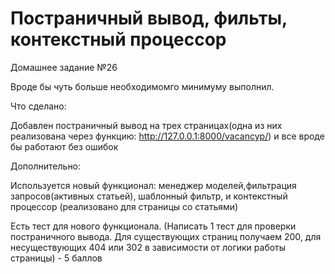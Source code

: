 ﻿# Постраничный вывод, фильты, контекстный процессор

Домашнее задание №26

Вроде бы чуть больше необходимомго минимуму выполнил.

Что сделано:

Добавлен постраничный вывод на трех страницах(одна из них реализована через функцию: http://127.0.0.1:8000/vacancyp/) и все вроде бы работают без ошибок

Дополнительно:

Используется новый функционал: менеджер моделей,фильтрация запросов(активных статьей), шаблонный фильтр, и контекстный процессор (реализовано для страницы со статьями)

Есть тест для нового функционала. (Написать  1 тест для проверки постраничного вывода. Для существующих страниц получаем 200, для несуществующих 404 или 302 в зависимости от логики работы страницы) - 5 баллов

